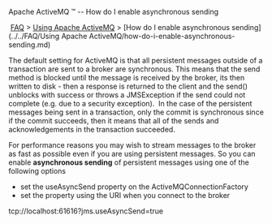 Apache ActiveMQ ™ -- How do I enable asynchronous sending 

 [FAQ](/FAQ/index.md) > [Using Apache ActiveMQ](../../FAQ/using-apache-activemq.md) > [How do I enable asynchronous sending](../../FAQ/Using Apache ActiveMQ/how-do-i-enable-asynchronous-sending.md)


The default setting for ActiveMQ is that all persistent messages outside of a transaction are sent to a broker are synchronous. This means that the send method is blocked until the message is received by the broker, its then written to disk - then a response is returned to the client and the send() unblocks with success or throws a JMSException if the send could not complete (e.g. due to a security exception).  In the case of the persistent messages being sent in a transaction, only the commit is synchronous since if the commit succeeds, then it means that all of the sends and acknowledgements in the transaction succeeded.

For performance reasons you may wish to stream messages to the broker as fast as possible even if you are using persistent messages. So you can enable **asynchronous sending** of persistent messages using one of the following options

*   set the useAsyncSend property on the ActiveMQConnectionFactory
*   set the property using the URI when you connect to the broker

tcp://localhost:61616?jms.useAsyncSend=true


